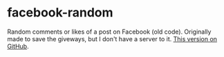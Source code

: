 facebook-random
===============
Random comments or likes of a post on Facebook (old code).
Originally made to save the giveways, but I don't have a server to it.
[This version on GitHub](http://gabrieljmj.github.io/facebook-random/).
